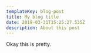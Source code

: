 ```yaml
---
templateKey: blog-post
title: My blog title
date: 2019-03-31T15:25:27.535Z
description: About this post
---
```

Okay this is pretty.
